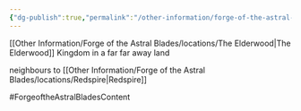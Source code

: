 ```yaml
---
{"dg-publish":true,"permalink":"/other-information/forge-of-the-astral-blades/valoria/"}
---
```


[[Other Information/Forge of the Astral Blades/locations/The Elderwood\|The Elderwood]]
Kingdom in a far far away land

neighbours to [[Other Information/Forge of the Astral Blades/locations/Redspire\|Redspire]]

#ForgeoftheAstralBladesContent  